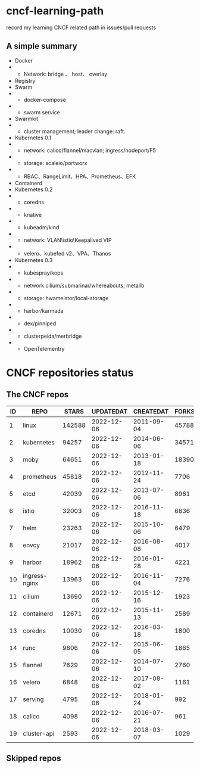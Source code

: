 # cncf-learning-path
record my learning CNCF related path in issues/pull requests

## A simple summary
- Docker
- - Network: bridge 、 host、 overlay
- Registry
- Swarm
- - docker-compose
- - swarm service
- Swarmkit
- - cluster management; leader change: raft.
- Kubernetes 0.1
- - network: calico/flannel/macvlan; ingress/nodeport/F5
- - storage: scaleio/portworx
- - RBAC、RangeLimit、HPA、Prometheus、EFK
- Containerd
- Kubernetes 0.2
- - coredns
- - knative
- - kubeadm/kind
- - network: VLAN\istio\Keepalived VIP
- - velero、kubefed v2、VPA、Thanos
- Kubernetes 0.3
- - kubespray/kops
- - network cilium/submarinar/whereabouts; metallb
- - storage: hwameistor/local-storage
- - harbor/karmada
- - dex/pinniped
- - clusterpeida/merbridge
- - OpenTelementry

# CNCF repositories status
<!--START_SECTION:github_repos-->
## The CNCF repos
| ID |     REPO      | STARS  | UPDATEDAT  | CREATEDAT  | FORKSCOUNT |
|----|---------------|--------|------------|------------|------------|
|  1 | linux         | 142588 | 2022-12-06 | 2011-09-04 |      45788 |
|  2 | kubernetes    |  94257 | 2022-12-06 | 2014-06-06 |      34571 |
|  3 | moby          |  64651 | 2022-12-06 | 2013-01-18 |      18390 |
|  4 | prometheus    |  45818 | 2022-12-06 | 2012-11-24 |       7706 |
|  5 | etcd          |  42039 | 2022-12-06 | 2013-07-06 |       8961 |
|  6 | istio         |  32003 | 2022-12-06 | 2016-11-18 |       6836 |
|  7 | helm          |  23263 | 2022-12-06 | 2015-10-06 |       6479 |
|  8 | envoy         |  21017 | 2022-12-06 | 2016-08-08 |       4017 |
|  9 | harbor        |  18962 | 2022-12-06 | 2016-01-28 |       4221 |
| 10 | ingress-nginx |  13963 | 2022-12-06 | 2016-11-04 |       7276 |
| 11 | cilium        |  13690 | 2022-12-06 | 2015-12-16 |       1923 |
| 12 | containerd    |  12671 | 2022-12-06 | 2015-11-13 |       2589 |
| 13 | coredns       |  10030 | 2022-12-06 | 2016-03-18 |       1800 |
| 14 | runc          |   9806 | 2022-12-06 | 2015-06-05 |       1865 |
| 15 | flannel       |   7629 | 2022-12-06 | 2014-07-10 |       2760 |
| 16 | velero        |   6848 | 2022-12-06 | 2017-08-02 |       1161 |
| 17 | serving       |   4795 | 2022-12-06 | 2018-01-24 |        992 |
| 18 | calico        |   4098 | 2022-12-06 | 2016-07-21 |        961 |
| 19 | cluster-api   |   2593 | 2022-12-06 | 2018-03-07 |       1029 |



## Skipped repos
<!--END_SECTION:github_repos-->
